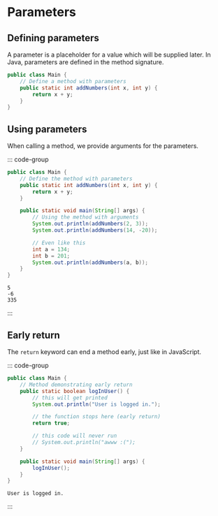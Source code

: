 # Parameters

<Vimeo id="1005489683" />

## Defining parameters

A parameter is a placeholder for a value which will be supplied later. In Java,
parameters are defined in the method signature.

```java
public class Main {
    // Define a method with parameters
    public static int addNumbers(int x, int y) {
        return x + y;
    }
}
```

## Using parameters

When calling a method, we provide arguments for the parameters.

::: code-group

```java
public class Main {
    // Define the method with parameters
    public static int addNumbers(int x, int y) {
        return x + y;
    }

    public static void main(String[] args) {
        // Using the method with arguments
        System.out.println(addNumbers(2, 3));
        System.out.println(addNumbers(14, -20));

        // Even like this
        int a = 134;
        int b = 201;
        System.out.println(addNumbers(a, b));
    }
}
```

```console [output]
5
-6
335
```

:::

## Early return

The `return` keyword can end a method early, just like in JavaScript.

::: code-group

```java
public class Main {
    // Method demonstrating early return
    public static boolean logInUser() {
        // this will get printed
        System.out.println("User is logged in.");

        // the function stops here (early return)
        return true;

        // this code will never run
        // System.out.println("awww :(");
    }

    public static void main(String[] args) {
        logInUser();
    }
}
```

```console [output]
User is logged in.
```

:::
